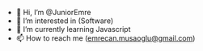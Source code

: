 - 👋 Hi, I’m @JuniorEmre
- 👀 I’m interested in (Software)
- 🌱 I’m currently learning Javascript
- 📫 How to reach me (emrecan.musaoglu@gmail.com)
<!---
JuniorEmre/JuniorEmre is a ✨ special ✨ repository because its `README.md` (this file) appears on your GitHub profile.
You can click the Preview link to take a look at your changes.
--->
